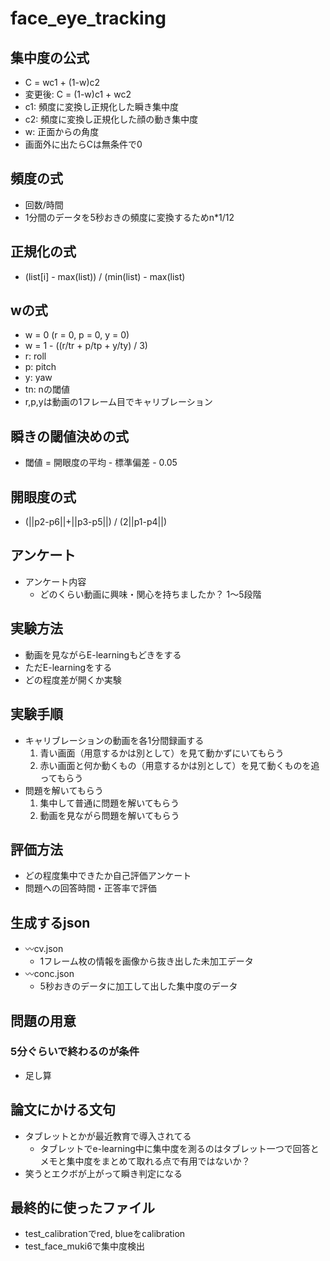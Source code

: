 # face_eye_tracking

## 集中度の公式
* C = wc1 + (1-w)c2
* 変更後: C = (1-w)c1 + wc2
* c1: 頻度に変換し正規化した瞬き集中度
* c2: 頻度に変換し正規化した顔の動き集中度
* w:  正面からの角度
* 画面外に出たらCは無条件で0
## 頻度の式
* 回数/時間
* 1分間のデータを5秒おきの頻度に変換するためn*1/12

## 正規化の式
* (list[i] - max(list)) / (min(list) - max(list)

## wの式
* w = 0 (r = 0, p = 0, y = 0)
* w = 1 - ((r/tr + p/tp + y/ty) / 3)
* r: roll
* p: pitch
* y: yaw
* tn: nの閾値
* r,p,yは動画の1フレーム目でキャリブレーション

## 瞬きの閾値決めの式
* 閾値 = 開眼度の平均 - 標準偏差 - 0.05

## 開眼度の式
* (||p2-p6||+||p3-p5||) / (2||p1-p4||)

## アンケート
* アンケート内容
  * どのくらい動画に興味・関心を持ちましたか？ 1〜5段階

## 実験方法
* 動画を見ながらE-learningもどきをする
* ただE-learningをする
* どの程度差が開くか実験

## 実験手順
* キャリブレーションの動画を各1分間録画する
    1. 青い画面（用意するかは別として）を見て動かずにいてもらう
    2. 赤い画面と何か動くもの（用意するかは別として）を見て動くものを追ってもらう
* 問題を解いてもらう
    1. 集中して普通に問題を解いてもらう
    2. 動画を見ながら問題を解いてもらう
    
## 評価方法
* どの程度集中できたか自己評価アンケート
* 問題への回答時間・正答率で評価
  
## 生成するjson
* 〰cv.json
  * 1フレーム枚の情報を画像から抜き出した未加工データ
* 〰conc.json
  * 5秒おきのデータに加工して出した集中度のデータ
  
## 問題の用意
### 5分ぐらいで終わるのが条件
* 足し算

## 論文にかける文句
* タブレットとかが最近教育で導入されてる
    * タブレットでe-learning中に集中度を測るのはタブレット一つで回答とメモと集中度をまとめて取れる点で有用ではないか？
* 笑うとエクボが上がって瞬き判定になる


## 最終的に使ったファイル
* test_calibrationでred, blueをcalibration
* test_face_muki6で集中度検出
